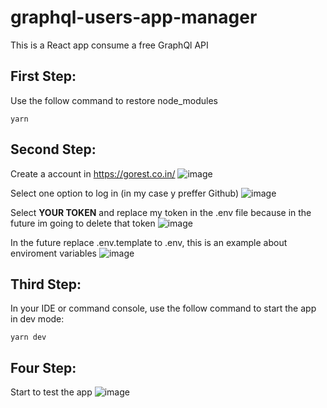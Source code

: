 # graphql-users-app-manager
This is a React app consume a free GraphQl API

## First Step:
Use the follow command to restore node_modules
```
yarn
```

## Second Step:
Create a account in https://gorest.co.in/
![image](https://github.com/drakkomaximo/graphql-users-app/assets/57687342/6addf5e9-0bc0-408e-8a6c-5051e3c35441)

Select one option to log in (in my case y preffer Github)
![image](https://github.com/drakkomaximo/graphql-users-app/assets/57687342/b19025df-f3d3-43dd-afec-c9994851b2da)

Select **YOUR TOKEN** and replace my token in the .env file because in the future im going to delete that token
![image](https://github.com/drakkomaximo/graphql-users-app/assets/57687342/20feacaf-9ef0-48f1-8e45-55c6b4c82a9f)

In the future replace .env.template to .env, this is an example about enviroment variables
![image](https://github.com/drakkomaximo/graphql-users-app/assets/57687342/147da82f-d8bb-45c4-a1c9-3053f1bfce88)

## Third Step:
In your IDE or command console, use the follow command to start the app in dev mode:
```
yarn dev
```

## Four Step:
Start to test the app
![image](https://github.com/drakkomaximo/graphql-users-app/assets/57687342/ffb0967b-20df-44ac-b477-38c5cdd52c6e)




